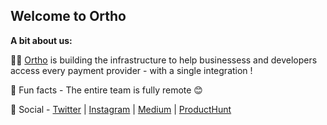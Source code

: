 ## Welcome to Ortho

 
**A bit about us:**

🙋‍♀️ [Ortho](https://tryortho.co) is building the infrastructure to help businessess and developers access every payment provider - with a single integration !  

🍿 Fun facts - The entire team is fully remote 😊

💬 Social - [Twitter](https://twitter.com/tryortho) | [Instagram](https://www.instagram.com/tryortho/) | [Medium](https://medium.com/tryortho) | [ProductHunt](https://www.producthunt.com/posts/ortho)
  
